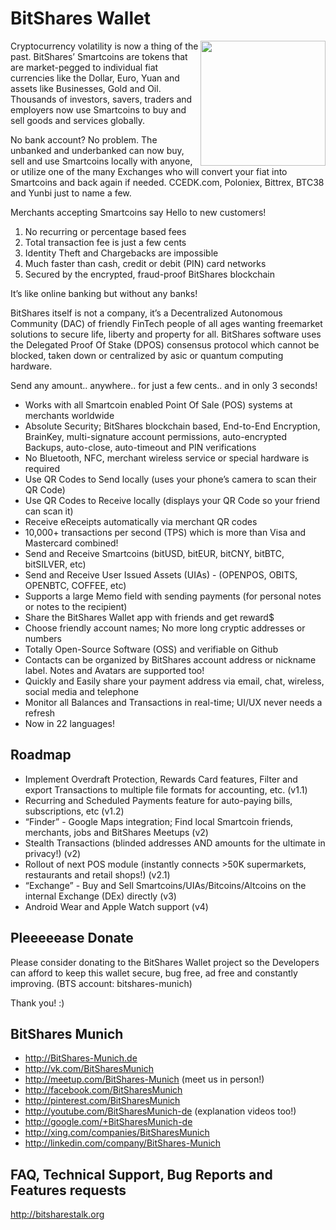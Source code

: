 # BitShares Wallet
<img src="http://i.imgur.com/9RtNJuy.png" width="200" align="right">
Cryptocurrency volatility is now a thing of the past. BitShares’ Smartcoins are tokens that are market-pegged to individual fiat currencies like the Dollar, Euro, Yuan and assets like Businesses, Gold and Oil. Thousands of investors, savers, traders and employers now use Smartcoins to buy and sell goods and services globally. 
 
No bank account? No problem. The unbanked and underbanked can now buy, sell and use Smartcoins locally with anyone, or utilize one of the many Exchanges who will convert your fiat into Smartcoins and back again if needed. CCEDK.com, Poloniex, Bittrex, BTC38 and Yunbi just to name a few. 
 
Merchants accepting Smartcoins say Hello to new customers!

1. No recurring or percentage based fees
2. Total transaction fee is just a few cents
3. Identity Theft and Chargebacks are impossible
4. Much faster than cash, credit or debit (PIN) card networks
5. Secured by the encrypted, fraud-proof BitShares blockchain

It’s like online banking but without any banks! 
 
BitShares itself is not a company, it’s a Decentralized Autonomous Community (DAC) of friendly FinTech people of all ages wanting freemarket solutions to secure life, liberty and property for all. BitShares software uses the Delegated Proof Of Stake (DPOS) consensus protocol which cannot be blocked, taken down or centralized by asic or quantum computing hardware. 
 
Send any amount.. anywhere.. for just a few cents.. and in only 3 seconds!
 
* Works with all Smartcoin enabled Point Of Sale (POS) systems at merchants worldwide 
* Absolute Security; BitShares blockchain based, End-to-End Encryption, BrainKey, multi-signature account permissions, auto-encrypted Backups, auto-close, auto-timeout and PIN verifications
* No Bluetooth, NFC, merchant wireless service or special hardware is required 
* Use QR Codes to Send locally (uses your phone’s camera to scan their QR Code)
* Use QR Codes to Receive locally (displays your QR Code so your friend can scan it) 
* Receive eReceipts automatically via merchant QR codes
* 10,000+ transactions per second (TPS) which is more than Visa and Mastercard combined! 
* Send and Receive Smartcoins (bitUSD, bitEUR, bitCNY, bitBTC, bitSILVER, etc)
* Send and Receive User Issued Assets (UIAs) - (OPENPOS, OBITS, OPENBTC, COFFEE, etc) 
* Supports a large Memo field with sending payments (for personal notes or notes to the recipient)
* Share the BitShares Wallet app with friends and get reward$
* Choose friendly account names; No more long cryptic addresses or numbers
* Totally Open-Source Software (OSS) and verifiable on Github
* Contacts can be organized by BitShares account address or nickname label. Notes and Avatars are supported too!
* Quickly and Easily share your payment address via email, chat, wireless, social media and telephone
* Monitor all Balances and Transactions in real-time; UI/UX never needs a refresh
* Now in 22 languages! 

## Roadmap 
 
* Implement Overdraft Protection, Rewards Card features, Filter and export Transactions to multiple file formats for accounting, etc. (v1.1)
* Recurring and Scheduled Payments feature for auto-paying bills, subscriptions, etc (v1.2)
* “Finder” - Google Maps integration; Find local Smartcoin friends, merchants, jobs and BitShares Meetups (v2)
* Stealth Transactions (blinded addresses AND amounts for the ultimate in privacy!) (v2)
* Rollout of next POS module (instantly connects >50K supermarkets, restaurants and retail shops!) (v2.1)
* “Exchange” - Buy and Sell Smartcoins/UIAs/Bitcoins/Altcoins on the internal Exchange (DEx) directly (v3)
* Android Wear and Apple Watch support (v4)

## Pleeeeease Donate 

Please consider donating to the BitShares Wallet project so the Developers can afford to keep this wallet secure, bug free, ad free and constantly improving. (BTS account: bitshares-munich) 

Thank you! :) 

## BitShares Munich 

* http://BitShares-Munich.de 
* http://vk.com/BitSharesMunich 
* http://meetup.com/BitShares-Munich (meet us in person!)
* http://facebook.com/BitSharesMunich 
* http://pinterest.com/BitSharesMunich 
* http://youtube.com/BitSharesMunich-de (explanation videos too!)
* http://google.com/+BitSharesMunich-de 
* http://xing.com/companies/BitSharesMunich 
* http://linkedin.com/company/BitShares-Munich 
 
## FAQ, Technical Support, Bug Reports and Features requests 
 
http://bitsharestalk.org 
